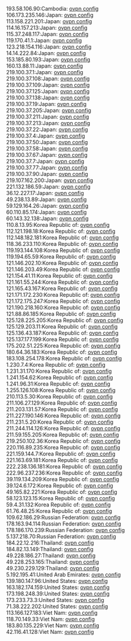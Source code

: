 193.58.106.90:Cambodia: [ovpn config](vpn/193_58_106_90.ovpn)  
106.173.235.146:Japan: [ovpn config](vpn/106_173_235_146.ovpn)  
113.158.221.201:Japan: [ovpn config](vpn/113_158_221_201.ovpn)  
114.16.157.213:Japan: [ovpn config](vpn/114_16_157_213.ovpn)  
115.37.248.117:Japan: [ovpn config](vpn/115_37_248_117.ovpn)  
119.170.41.1:Japan: [ovpn config](vpn/119_170_41_1.ovpn)  
123.218.154.116:Japan: [ovpn config](vpn/123_218_154_116.ovpn)  
14.14.222.84:Japan: [ovpn config](vpn/14_14_222_84.ovpn)  
153.185.80.193:Japan: [ovpn config](vpn/153_185_80_193.ovpn)  
160.13.88.11:Japan: [ovpn config](vpn/160_13_88_11.ovpn)  
219.100.37.1:Japan: [ovpn config](vpn/219_100_37_1.ovpn)  
219.100.37.108:Japan: [ovpn config](vpn/219_100_37_108.ovpn)  
219.100.37.109:Japan: [ovpn config](vpn/219_100_37_109.ovpn)  
219.100.37.125:Japan: [ovpn config](vpn/219_100_37_125.ovpn)  
219.100.37.138:Japan: [ovpn config](vpn/219_100_37_138.ovpn)  
219.100.37.19:Japan: [ovpn config](vpn/219_100_37_19.ovpn)  
219.100.37.205:Japan: [ovpn config](vpn/219_100_37_205.ovpn)  
219.100.37.211:Japan: [ovpn config](vpn/219_100_37_211.ovpn)  
219.100.37.213:Japan: [ovpn config](vpn/219_100_37_213.ovpn)  
219.100.37.22:Japan: [ovpn config](vpn/219_100_37_22.ovpn)  
219.100.37.4:Japan: [ovpn config](vpn/219_100_37_4.ovpn)  
219.100.37.50:Japan: [ovpn config](vpn/219_100_37_50.ovpn)  
219.100.37.58:Japan: [ovpn config](vpn/219_100_37_58.ovpn)  
219.100.37.67:Japan: [ovpn config](vpn/219_100_37_67.ovpn)  
219.100.37.7:Japan: [ovpn config](vpn/219_100_37_7.ovpn)  
219.100.37.77:Japan: [ovpn config](vpn/219_100_37_77.ovpn)  
219.100.37.90:Japan: [ovpn config](vpn/219_100_37_90.ovpn)  
219.107.162.200:Japan: [ovpn config](vpn/219_107_162_200.ovpn)  
221.132.186.59:Japan: [ovpn config](vpn/221_132_186_59.ovpn)  
36.12.227.17:Japan: [ovpn config](vpn/36_12_227_17.ovpn)  
49.238.13.89:Japan: [ovpn config](vpn/49_238_13_89.ovpn)  
59.129.164.26:Japan: [ovpn config](vpn/59_129_164_26.ovpn)  
60.110.85.174:Japan: [ovpn config](vpn/60_110_85_174.ovpn)  
60.143.32.138:Japan: [ovpn config](vpn/60_143_32_138.ovpn)  
110.8.13.95:Korea Republic of: [ovpn config](vpn/110_8_13_95.ovpn)  
112.121.198.18:Korea Republic of: [ovpn config](vpn/112_121_198_18.ovpn)  
112.148.182.181:Korea Republic of: [ovpn config](vpn/112_148_182_181.ovpn)  
118.36.233.110:Korea Republic of: [ovpn config](vpn/118_36_233_110.ovpn)  
119.193.144.108:Korea Republic of: [ovpn config](vpn/119_193_144_108.ovpn)  
119.194.65.59:Korea Republic of: [ovpn config](vpn/119_194_65_59.ovpn)  
121.146.202.10:Korea Republic of: [ovpn config](vpn/121_146_202_10.ovpn)  
121.146.203.49:Korea Republic of: [ovpn config](vpn/121_146_203_49.ovpn)  
121.154.41.11:Korea Republic of: [ovpn config](vpn/121_154_41_11.ovpn)  
121.161.55.244:Korea Republic of: [ovpn config](vpn/121_161_55_244.ovpn)  
121.165.43.167:Korea Republic of: [ovpn config](vpn/121_165_43_167.ovpn)  
121.171.172.230:Korea Republic of: [ovpn config](vpn/121_171_172_230.ovpn)  
121.172.175.247:Korea Republic of: [ovpn config](vpn/121_172_175_247.ovpn)  
121.190.218.160:Korea Republic of: [ovpn config](vpn/121_190_218_160.ovpn)  
121.88.86.185:Korea Republic of: [ovpn config](vpn/121_88_86_185.ovpn)  
125.128.225.205:Korea Republic of: [ovpn config](vpn/125_128_225_205.ovpn)  
125.129.203.11:Korea Republic of: [ovpn config](vpn/125_129_203_11.ovpn)  
125.136.43.187:Korea Republic of: [ovpn config](vpn/125_136_43_187.ovpn)  
125.137.177.199:Korea Republic of: [ovpn config](vpn/125_137_177_199.ovpn)  
175.202.51.225:Korea Republic of: [ovpn config](vpn/175_202_51_225.ovpn)  
180.64.36.183:Korea Republic of: [ovpn config](vpn/180_64_36_183.ovpn)  
183.108.254.178:Korea Republic of: [ovpn config](vpn/183_108_254_178.ovpn)  
1.230.7.4:Korea Republic of: [ovpn config](vpn/1_230_7_4.ovpn)  
1.231.31.170:Korea Republic of: [ovpn config](vpn/1_231_31_170.ovpn)  
1.241.154.62:Korea Republic of: [ovpn config](vpn/1_241_154_62.ovpn)  
1.241.96.31:Korea Republic of: [ovpn config](vpn/1_241_96_31.ovpn)  
1.255.126.108:Korea Republic of: [ovpn config](vpn/1_255_126_108.ovpn)  
210.113.5.30:Korea Republic of: [ovpn config](vpn/210_113_5_30.ovpn)  
211.106.27.129:Korea Republic of: [ovpn config](vpn/211_106_27_129.ovpn)  
211.203.131.57:Korea Republic of: [ovpn config](vpn/211_203_131_57.ovpn)  
211.227.190.146:Korea Republic of: [ovpn config](vpn/211_227_190_146.ovpn)  
211.231.5.20:Korea Republic of: [ovpn config](vpn/211_231_5_20.ovpn)  
211.244.114.126:Korea Republic of: [ovpn config](vpn/211_244_114_126.ovpn)  
211.59.155.205:Korea Republic of: [ovpn config](vpn/211_59_155_205.ovpn)  
219.250.102.36:Korea Republic of: [ovpn config](vpn/219_250_102_36.ovpn)  
220.116.89.235:Korea Republic of: [ovpn config](vpn/220_116_89_235.ovpn)  
221.159.144.7:Korea Republic of: [ovpn config](vpn/221_159_144_7.ovpn)  
221.163.69.181:Korea Republic of: [ovpn config](vpn/221_163_69_181.ovpn)  
222.238.136.181:Korea Republic of: [ovpn config](vpn/222_238_136_181.ovpn)  
222.96.237.236:Korea Republic of: [ovpn config](vpn/222_96_237_236.ovpn)  
39.119.134.209:Korea Republic of: [ovpn config](vpn/39_119_134_209.ovpn)  
39.124.6.172:Korea Republic of: [ovpn config](vpn/39_124_6_172.ovpn)  
49.165.82.221:Korea Republic of: [ovpn config](vpn/49_165_82_221.ovpn)  
58.123.123.15:Korea Republic of: [ovpn config](vpn/58_123_123_15.ovpn)  
59.4.31.132:Korea Republic of: [ovpn config](vpn/59_4_31_132.ovpn)  
61.76.48.25:Korea Republic of: [ovpn config](vpn/61_76_48_25.ovpn)  
109.62.186.29:Russian Federation: [ovpn config](vpn/109_62_186_29.ovpn)  
178.163.94.114:Russian Federation: [ovpn config](vpn/178_163_94_114.ovpn)  
178.186.170.239:Russian Federation: [ovpn config](vpn/178_186_170_239.ovpn)  
5.137.218.70:Russian Federation: [ovpn config](vpn/5_137_218_70.ovpn)  
184.22.12.216:Thailand: [ovpn config](vpn/184_22_12_216.ovpn)  
184.82.13.149:Thailand: [ovpn config](vpn/184_82_13_149.ovpn)  
49.228.186.27:Thailand: [ovpn config](vpn/49_228_186_27.ovpn)  
49.228.253.165:Thailand: [ovpn config](vpn/49_228_253_165.ovpn)  
49.230.229.129:Thailand: [ovpn config](vpn/49_230_229_129.ovpn)  
5.192.195.41:United Arab Emirates: [ovpn config](vpn/5_192_195_41.ovpn)  
139.180.147.96:United States: [ovpn config](vpn/139_180_147_96.ovpn)  
163.182.174.159:United States: [ovpn config](vpn/163_182_174_159.ovpn)  
173.198.248.39:United States: [ovpn config](vpn/173_198_248_39.ovpn)  
173.233.73.3:United States: [ovpn config](vpn/173_233_73_3.ovpn)  
71.38.222.202:United States: [ovpn config](vpn/71_38_222_202.ovpn)  
113.166.127.183:Viet Nam: [ovpn config](vpn/113_166_127_183.ovpn)  
118.70.149.33:Viet Nam: [ovpn config](vpn/118_70_149_33.ovpn)  
183.80.135.229:Viet Nam: [ovpn config](vpn/183_80_135_229.ovpn)  
42.116.41.128:Viet Nam: [ovpn config](vpn/42_116_41_128.ovpn)  
